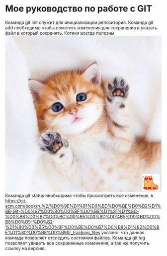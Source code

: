 # Мое руководство по работе с GIT
Команда git init служит для инициализации репозитория.
Команда git add необходимо чтобы пометить изменения для сохранениа и указать файл в который сохранять.
Котики всегда полезны
![](test.jpg)
Команда git status необходимо чтобы просмотреть все изменения, в https://git-scm.com/book/ru/v2/%D0%9E%D1%81%D0%BD%D0%BE%D0%B2%D1%8B-Git-%D0%97%D0%B0%D0%BF%D0%B8%D1%81%D1%8C-%D0%B8%D0%B7%D0%BC%D0%B5%D0%BD%D0%B5%D0%BD%D0%B8%D0%B9-%D0%B2-%D1%80%D0%B5%D0%BF%D0%BE%D0%B7%D0%B8%D1%82%D0%BE%D1%80%D0%B8%D0%B9#r_tracking_files указано, что данная комнада позволяет отследить состояния файлов.
Команда git log позволяет увидеть все сохраненные изменения, а так же получить ссылку на версию.